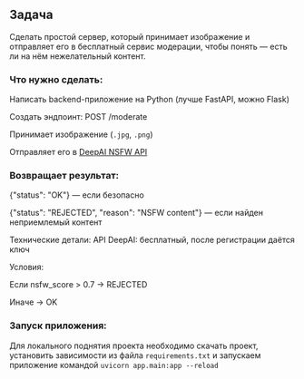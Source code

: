 ## Задача
Сделать простой сервер, который принимает изображение и отправляет его в бесплатный сервис модерации, чтобы понять — есть ли на нём нежелательный контент.

### Что нужно сделать: 

Написать backend-приложение на Python (лучше FastAPI, можно Flask)

Создать эндпоинт: POST /moderate

Принимает изображение (`.jpg`, `.png`)

Отправляет его в [DeepAI NSFW API](`https://deepai.org/machine-learning-model/nsfw-detector`)

### Возвращает результат:

{"status": "OK"} — если безопасно

{"status": "REJECTED", "reason": "NSFW content"} — если найден неприемлемый контент

Технические детали: API DeepAI: бесплатный, после регистрации даётся ключ

Условия:

Если nsfw_score > 0.7 → REJECTED

Иначе → OK


### Запуск приложения:

Для локального поднятия проекта необходимо скачать проект,
установить зависимости из файла `requirements.txt` и запускаем
приложение командой `uvicorn app.main:app --reload`
